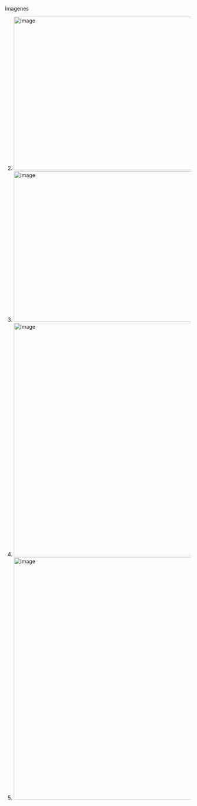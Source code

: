 Imagenes

2. <img width="828" height="416" alt="image" src="https://github.com/user-attachments/assets/0e5b0b2d-45de-4fcc-a0f6-ab3d4336bc17" /> 

3. <img width="828" height="408" alt="image" src="https://github.com/user-attachments/assets/8a3083c2-dbfb-4a0a-a4d7-8314770f40a1" />  



12. <img width="1033" height="633" alt="image" src="https://github.com/user-attachments/assets/073aef9b-42bd-47b2-abac-d8788a36a0c8" />

15. <img width="1323" height="657" alt="image" src="https://github.com/user-attachments/assets/92c6abac-65ea-45ba-b8c2-bacc9b3b78f9" />





